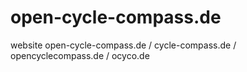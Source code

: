 # open-cycle-compass.de

website open-cycle-compass.de / cycle-compass.de / opencyclecompass.de / ocyco.de

